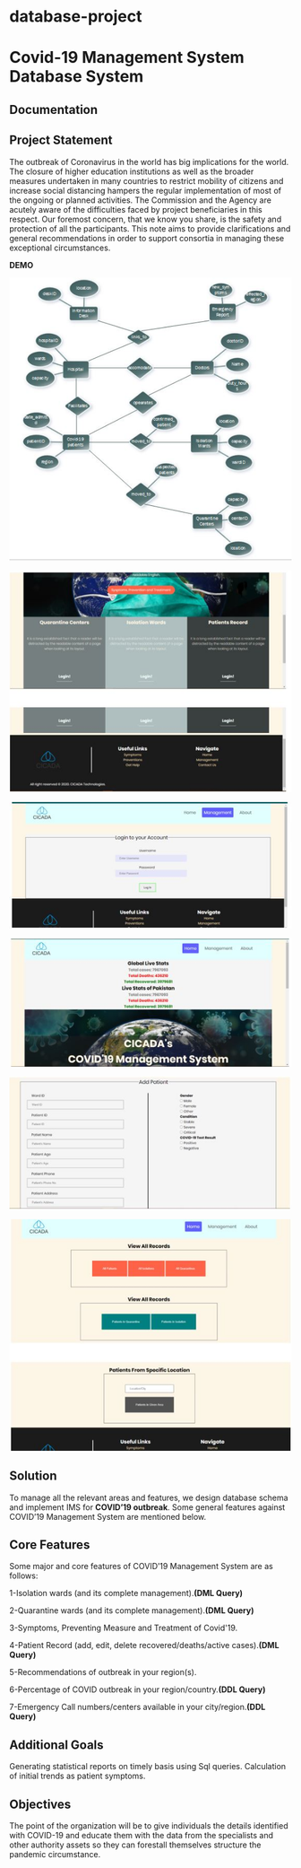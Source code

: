 # database-project

# Covid-19 Management System Database System

## Documentation

## Project Statement

The outbreak of Coronavirus in the world has big implications for the world. The closure of higher education institutions as well as the broader measures undertaken in many countries to restrict mobility of citizens and increase social distancing hampers the regular implementation of most of the ongoing or planned activities. The Commission and the Agency are acutely aware of the difficulties faced by project beneficiaries in this respect. Our foremost concern, that we know you share, is the safety and protection of all the participants. This note aims to provide clarifications and general recommendations in order to support consortia in managing these exceptional circumstances.

**DEMO**

![Demo](https://github.com/abdulhyie/covid-19-managment-system-database-project/blob/master/imgs/01.JPG?raw=true)

![Demo](https://github.com/abdulhyie/covid-19-managment-system-database-project/blob/master/imgs/02.JPG?raw=true)

![Demo](https://github.com/abdulhyie/covid-19-managment-system-database-project/blob/master/imgs/03.JPG?raw=true)

![Demo](https://github.com/abdulhyie/covid-19-managment-system-database-project/blob/master/imgs/04.JPG?raw=true)

![Demo](https://github.com/abdulhyie/covid-19-managment-system-database-project/blob/master/imgs/05.JPG?raw=true)

![Demo](https://github.com/abdulhyie/covid-19-managment-system-database-project/blob/master/imgs/06.JPG?raw=true)

## Solution

To manage all the relevant areas and features, we design database schema and implement IMS for <b>COVID’19 outbreak</b>. Some general features against COVID’19 Management System are mentioned below. 



## Core Features

Some major and core features of COVID’19 Management System are as follows:

1-Isolation wards (and its complete management).<b>(DML Query)</b>

2-Quarantine wards (and its complete management).<b>(DML Query)</b>

3-Symptoms, Preventing Measure and Treatment of Covid'19.

4-Patient Record (add, edit, delete recovered/deaths/active cases).<b>(DML Query)</b>

5-Recommendations of outbreak in your region(s).

6-Percentage of COVID outbreak in your region/country.<b>(DDL Query)</b>

7-Emergency Call numbers/centers available in your city/region.<b>(DDL Query)</b>



## Additional Goals

Generating statistical reports on timely basis using Sql queries.
Calculation of initial trends as patient symptoms.


## Objectives

The point of the organization will be to give individuals the details identified with COVID-19 and educate them with the data from the specialists and other authority assets so they can forestall themselves structure the pandemic circumstance.
